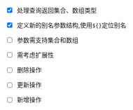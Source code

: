 -   [X] 处理查询返回集合、数组类型

-   [X] 定义新的别名参数结构,使用`${}`定位别名

-   [ ] 参数需支持集合和数组

-   [ ] 需考虑扩展性

-   [ ] 删除操作

-   [ ] 更新操作

-   [ ] 新增操作